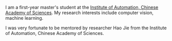 I am a first-year master's student at the [Institute of Automation, Chinese Academy of Sciences](https://ia.cas.cn/). My research interests include computer vision, machine learning.

I was very fortunate to be mentored by researcher Hao Jie from the Institute of Automation, Chinese Academy of Sciences.

